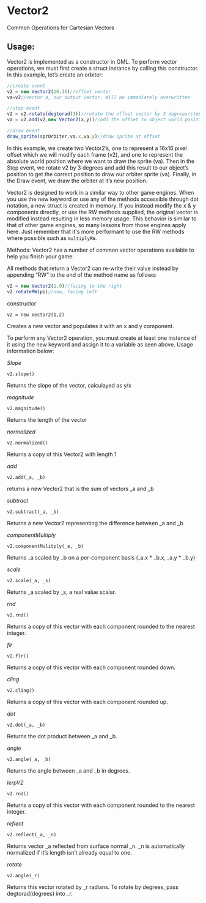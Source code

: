 # Vector2
Common Operations for Cartesian Vectors

## Usage:
Vector2 is implemented as a constructor in GML. To perform vector operations, we must first create a struct instance by calling this constructor. In this example, let’s create an orbiter:
```js
//create event
v2 = new Vector2(16,16)//offset vector
va=v2//vector a, our output vector. Will be immediately overwritten
```

```js
//step event
v2 = v2.rotate(degtorad(3))//rotate the offset vector by 3 degrees/step
va = v2.add(v2,new Vector2(x,y))//add the offset to object world position
```

```js
//draw event
draw_sprite(sprOrbiter,va.x,va.y)//draw sprite at offset
```

In this example, we create two Vector2’s, one to represent a 16x16 pixel offset which we will modify each frame (v2), and one to represent the absolute world position where we want to draw the sprite (va). Then in the Step event, we rotate v2 by 3 degrees and add this result to our object’s position to get the correct position to draw our orbiter sprite (va). Finally, in the Draw event, we draw the orbiter at it’s new position.

Vector2 is designed to work in a similar way to other game engines. When you use the new keyword or use any of the methods accessible through dot notation, a new struct is created in memory. If you instead modify the x & y components directly, or use the RW methods supplied, the original vector is modified instead resulting in less memory usage. This behavior is similar to that of other game engines, so many lessons from those engines apply here. Just remember that it's more performant to use the RW methods where possible such as `multiplyRW`.

Methods:
Vector2 has a number of common vector operations available to help you finish your game:

All methods that return a Vector2 can re-write their value instead by appending “RW” to the end of the method name as follows:
```js
v2 = new Vector2(1,0)//facing to the right
v2.rotateRW(pi)//now, facing left
```
constructor

`v2 = new Vector2(1,2)`

Creates a new vector and populates it with an x and y component.

To perform any Vector2 operation, you must create at least one instance of it using the new keyword and assign it to a variable as seen above. Usage information below:

*Slope*

`v2.slope()`

Returns the slope of the vector, calculayed as y/x

*magnitude*

`v2.magnitude()`

Returns the length of the vector

*normalized*

`v2.normalized()`

Returns a copy of this Vector2 with length 1

*add*

`v2.add(_a, _b)`

returns a new Vector2 that is the sum of vectors _a and _b

*subtract*

`v2.subtract(_a, _b)`

Returns a new Vector2 representing the difference between _a and _b

*componentMultiply*

`v2.componentMulitply(_a, _b)`

Returns _a scaled by _b on a per-component basis (_a.x * _b.x, _a.y * _b.y)

*scale*

`v2.scale(_a, _s)`

Returns _a scaled by _s, a real value scalar.

*rnd*

`v2.rnd()`

Returns a copy of this vector with each component rounded to the nearest integer.

*flr*

`v2.flr()`

Returns a copy of this vector with each component rounded down.

*cling*

`v2.cling()`

Returns a copy of this vector with each component rounded up.

*dot*

`v2.dot(_a, _b)`

Returns the dot product between _a and _b.

*angle*

`v2.angle(_a, _b)`

Returns the angle between _a and _b in degrees.

*lerpV2*

`v2.rnd()`

Returns a copy of this vector with each component rounded to the nearest integer.

*reflect*

`v2.reflect(_a, _n)`

Returns vector _a reflected from surface normal _n. _n is automatically normalized if it’s length isn’t already equal to one.

*rotate*

`v2.angle(_r)`

Returns this vector rotated by _r radians. To rotate by degrees, pass degtorad(degrees) into _r.

